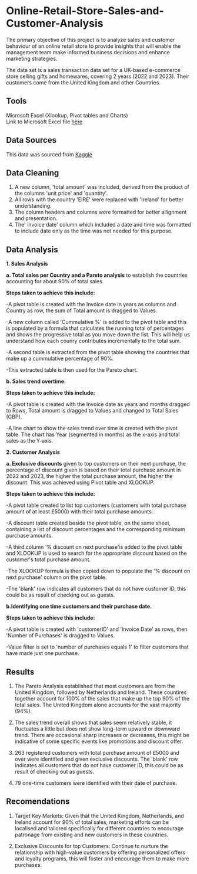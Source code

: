 # Online-Retail-Store-Sales-and-Customer-Analysis
The primary objective of this project is to analyze sales and customer behaviour of an online retail store to provide insights that will enable the management team make informed business decisions and enhance marketing strategies.

The data set is a sales transaction data set for a UK-based e-commerce store selling gifts and homewares, covering 2 years (2022 and 2023). Their customers come from the United Kingdom and other Countries.

## Tools

Microsoft Excel (Xlookup, Pivot tables and Charts)  
Link to Microsoft Excel file [here](https://1drv.ms/x/c/d91bc60cafb7888e/ERh-yhkk5HlFiRo_Z4RVqXABtX5iUuig8g4zTZAHFcw32Q?e=paNbzh)
## Data Sources

This data was sourced from [Kaggle](https://www.kaggle.com/datasets/shivan118/big-mart-sales-prediction-datasets)

## Data Cleaning

1. A new column, 'total amount' was included, derived from the product of the columns 'unit price' and 'quantity'.
2. All rows with the country 'EIRE' were replaced with 'Ireland' for better understanding.
3. The column headers and columns were formatted for better allignment and presentation.
4. The' invoice date' column which included a date and time was formatted to include date only as the time was not needed for this purpose.

## Data Analysis

**1. Sales Analysis**

**a. Total sales per Country and a Pareto analysis** to establish the countries accounting for about 90% of total sales.  

**Steps taken to achieve this include:**  

-A pivot table is created with the Invoice date in years as columns and Country as row, the sum of Total amount is dragged to Values.  

-A new column called 'Cummulative %' is added to the pivot table and this is populated by a formula that calculates the running total of percentages and shows the progressive total as you move down the list. This will help us understand how each counry contributes incrementally to the total sum.  

-A second table is extracted from the pivot table showing the countries that make up a cummulative percentage of 90%.  

-This extracted table is then used for the Pareto chart.

   
**b. Sales trend overtime.**  

**Steps taken to achieve this include:**   

-A pivot table is created with the Invoice date as years and months dragged to Rows, Total amount is dragged to Values and changed to Total Sales (GBP).  

-A line chart to show the sales trend over time is created with the pivot table. The chart has  Year (segmented in months) as the x-axis and total sales as the Y-axis.


**2. Customer Analysis**

**a. Exclusive discounts** given to top customers on their next purchase, the percentage of discount given is based on their total purchase amount in 2022 and 2023, the higher the total purchase amount, the higher the discount. This was achieved using Pivot table and XLOOKUP.

**Steps taken to achieve this include:**    

-A pivot table created to list top customers (customers with total purchase amount of at least £5000) with their total purchase amounts.  

-A discount table created beside the pivot table, on the same sheet, containing a list of discount percentages and the corresponding minimum purchase amounts.  

-A third column '% discount on next purchase'is added to the pivot table and XLOOKUP is used to search for the appropriate discount based on the customer's total purchase amount.  

-The XLOOKUP formula is then copied down to populate the '% discount on next purchase' column on the pivot table.  

-The 'blank' row indicates all customers that do not have customer ID, this could be as result of checking out as guests.


**b.Identifying one time customers and their purchase date.**  

**Steps taken to achieve this include:**  

-A pivot table is created with 'customerID' and 'Invoice Date' as rows, then 'Number of Purchases' is dragged to Values.  

-Value filter is set to 'number of purchases equals 1' to filter customers that have made just one purchase.

## Results

1. The Pareto Analysis established that most customers are from the United Kingdom, followed by Netherlands and Ireland. These countires together account for 100% of the sales that make up the top 90% of the total sales. The United Kingdom alone accounts for the vast majority (94%). 

2. The sales trend overall shows that sales seem relatively stable, it fluctuates a little but does not show long-term upward or downward trend. There are occasional sharp increases or decreases, this might be indicative of some specific events like promotions and discount offer.
   
3. 263 registered customers with total purchase amount of £5000 and over were identified and given exclusive discounts. The 'blank' row indicates all customers that do not have customer ID, this could be as result of checking out as guests.

4. 79 one-time customers were identified with their date of purchase.

## Recomendations

1. Target Key Markets: Given that the United Kingdom, Netherlands, and Ireland account for 90% of total sales, marketing efforts can be localised and tailored specifically for different countries to encourage patronage from existing and new customers in these countries.

2. Exclusive Discounts for top Customers: Continue to nurture the relationship with high-value customers by offering  personalized offers and loyalty programs, this will foster and encourage them to make more purchases.
